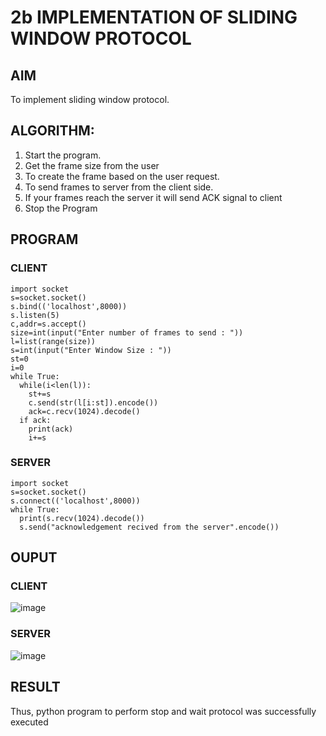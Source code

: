# 2b IMPLEMENTATION OF SLIDING WINDOW PROTOCOL
## AIM
To implement sliding window protocol.
## ALGORITHM:
1. Start the program.
2. Get the frame size from the user
3. To create the frame based on the user request.
4. To send frames to server from the client side.
5. If your frames reach the server it will send ACK signal to client
6. Stop the Program
## PROGRAM
### CLIENT
```
import socket
s=socket.socket()
s.bind(('localhost',8000))
s.listen(5)
c,addr=s.accept()
size=int(input("Enter number of frames to send : "))
l=list(range(size))
s=int(input("Enter Window Size : "))
st=0
i=0
while True:
  while(i<len(l)):
    st+=s
    c.send(str(l[i:st]).encode())
    ack=c.recv(1024).decode()
  if ack:
    print(ack)
    i+=s
```
### SERVER
```
import socket
s=socket.socket()
s.connect(('localhost',8000))
while True: 
  print(s.recv(1024).decode())
  s.send("acknowledgement recived from the server".encode())
```
## OUPUT
### CLIENT
![image](https://github.com/KaranArunachalam/2b_SLIDING_WINDOW_PROTOCOL/assets/148321801/bb9ab09e-3b02-476f-8b81-f18b53e054a4)

### SERVER
![image](https://github.com/KaranArunachalam/2b_SLIDING_WINDOW_PROTOCOL/assets/148321801/15c7cb67-1666-4cb7-a951-519e46698264)

## RESULT
Thus, python program to perform stop and wait protocol was successfully executed
